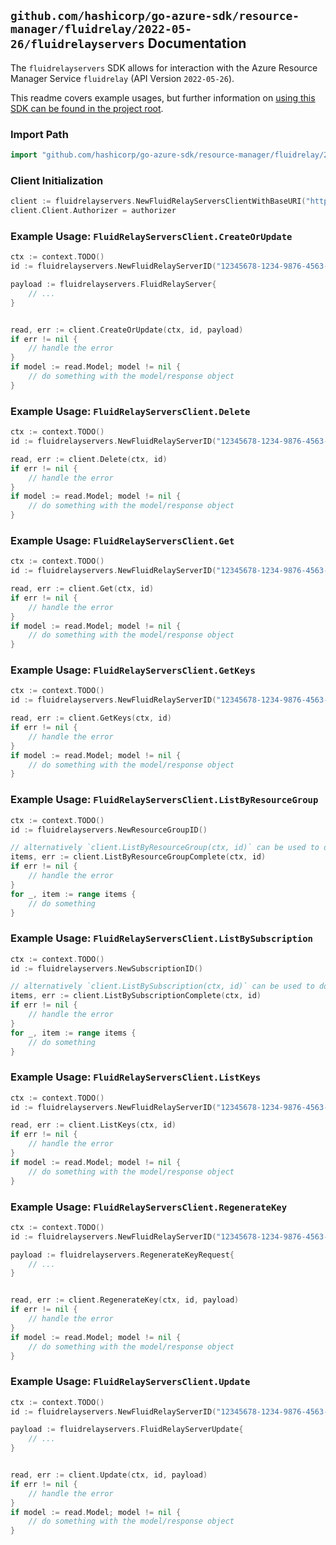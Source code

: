 
## `github.com/hashicorp/go-azure-sdk/resource-manager/fluidrelay/2022-05-26/fluidrelayservers` Documentation

The `fluidrelayservers` SDK allows for interaction with the Azure Resource Manager Service `fluidrelay` (API Version `2022-05-26`).

This readme covers example usages, but further information on [using this SDK can be found in the project root](https://github.com/hashicorp/go-azure-sdk/tree/main/docs).

### Import Path

```go
import "github.com/hashicorp/go-azure-sdk/resource-manager/fluidrelay/2022-05-26/fluidrelayservers"
```


### Client Initialization

```go
client := fluidrelayservers.NewFluidRelayServersClientWithBaseURI("https://management.azure.com")
client.Client.Authorizer = authorizer
```


### Example Usage: `FluidRelayServersClient.CreateOrUpdate`

```go
ctx := context.TODO()
id := fluidrelayservers.NewFluidRelayServerID("12345678-1234-9876-4563-123456789012", "example-resource-group", "fluidRelayServerValue")

payload := fluidrelayservers.FluidRelayServer{
	// ...
}


read, err := client.CreateOrUpdate(ctx, id, payload)
if err != nil {
	// handle the error
}
if model := read.Model; model != nil {
	// do something with the model/response object
}
```


### Example Usage: `FluidRelayServersClient.Delete`

```go
ctx := context.TODO()
id := fluidrelayservers.NewFluidRelayServerID("12345678-1234-9876-4563-123456789012", "example-resource-group", "fluidRelayServerValue")

read, err := client.Delete(ctx, id)
if err != nil {
	// handle the error
}
if model := read.Model; model != nil {
	// do something with the model/response object
}
```


### Example Usage: `FluidRelayServersClient.Get`

```go
ctx := context.TODO()
id := fluidrelayservers.NewFluidRelayServerID("12345678-1234-9876-4563-123456789012", "example-resource-group", "fluidRelayServerValue")

read, err := client.Get(ctx, id)
if err != nil {
	// handle the error
}
if model := read.Model; model != nil {
	// do something with the model/response object
}
```


### Example Usage: `FluidRelayServersClient.GetKeys`

```go
ctx := context.TODO()
id := fluidrelayservers.NewFluidRelayServerID("12345678-1234-9876-4563-123456789012", "example-resource-group", "fluidRelayServerValue")

read, err := client.GetKeys(ctx, id)
if err != nil {
	// handle the error
}
if model := read.Model; model != nil {
	// do something with the model/response object
}
```


### Example Usage: `FluidRelayServersClient.ListByResourceGroup`

```go
ctx := context.TODO()
id := fluidrelayservers.NewResourceGroupID()

// alternatively `client.ListByResourceGroup(ctx, id)` can be used to do batched pagination
items, err := client.ListByResourceGroupComplete(ctx, id)
if err != nil {
	// handle the error
}
for _, item := range items {
	// do something
}
```


### Example Usage: `FluidRelayServersClient.ListBySubscription`

```go
ctx := context.TODO()
id := fluidrelayservers.NewSubscriptionID()

// alternatively `client.ListBySubscription(ctx, id)` can be used to do batched pagination
items, err := client.ListBySubscriptionComplete(ctx, id)
if err != nil {
	// handle the error
}
for _, item := range items {
	// do something
}
```


### Example Usage: `FluidRelayServersClient.ListKeys`

```go
ctx := context.TODO()
id := fluidrelayservers.NewFluidRelayServerID("12345678-1234-9876-4563-123456789012", "example-resource-group", "fluidRelayServerValue")

read, err := client.ListKeys(ctx, id)
if err != nil {
	// handle the error
}
if model := read.Model; model != nil {
	// do something with the model/response object
}
```


### Example Usage: `FluidRelayServersClient.RegenerateKey`

```go
ctx := context.TODO()
id := fluidrelayservers.NewFluidRelayServerID("12345678-1234-9876-4563-123456789012", "example-resource-group", "fluidRelayServerValue")

payload := fluidrelayservers.RegenerateKeyRequest{
	// ...
}


read, err := client.RegenerateKey(ctx, id, payload)
if err != nil {
	// handle the error
}
if model := read.Model; model != nil {
	// do something with the model/response object
}
```


### Example Usage: `FluidRelayServersClient.Update`

```go
ctx := context.TODO()
id := fluidrelayservers.NewFluidRelayServerID("12345678-1234-9876-4563-123456789012", "example-resource-group", "fluidRelayServerValue")

payload := fluidrelayservers.FluidRelayServerUpdate{
	// ...
}


read, err := client.Update(ctx, id, payload)
if err != nil {
	// handle the error
}
if model := read.Model; model != nil {
	// do something with the model/response object
}
```
